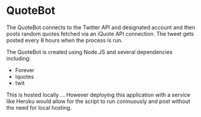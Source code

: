 # QuoteBot

The QuoteBot connects to the Twitter API and designated account and then posts random quotes fetched via an iQuote API connection. The tweet gets posted every 8 hours when the process is run.

The QuoteBot is created using Node.JS and several dependencies including:
<ul>
  <li>    Forever
  <li>    iquotes
  <li>    twit
</ul>

This is hosted locally ... However deploying this application with a service like Heroku would allow for the script to run coninuously and post without the need for local hosting.
